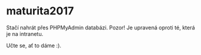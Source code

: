 # maturita2017
Stačí nahrát přes PHPMyAdmin databázi. Pozor! Je upravená oproti té, která je na intranetu.

Učte se, ať to dáme :).